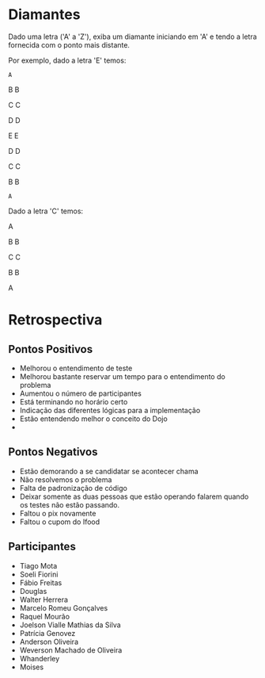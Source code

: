 # Diamantes

Dado uma letra ('A' a 'Z'), exiba um diamante iniciando em 'A' e tendo a letra fornecida com o ponto mais distante.

Por exemplo, dado a letra 'E' temos:

    A   

   B B

  C   C

 D     D

E       E 

 D     D 

  C   C

   B B

    A

 

Dado a letra 'C' temos:

  A

 B B

C   C

 B B

  A  


  # Retrospectiva

## Pontos Positivos

- Melhorou o entendimento de teste
- Melhorou bastante reservar um tempo para o entendimento do problema
- Aumentou o número de participantes
- Está terminando no horário certo
- Indicação das diferentes lógicas para a implementação
- Estão entendendo melhor o conceito do Dojo
- 

## Pontos Negativos
- Estão demorando a se candidatar se acontecer chama
- Não resolvemos o problema
- Falta de padronização de código
- Deixar somente as duas pessoas que estão operando falarem quando os testes não estão passando.
- Faltou o pix novamente
- Faltou o cupom do Ifood


## Participantes

- Tiago Mota
- Soeli Fiorini
- Fábio Freitas
- Douglas
- Walter Herrera
- Marcelo Romeu Gonçalves
- Raquel Mourão
- Joelson Vialle Mathias da Silva
- Patrícia Genovez
- Anderson Oliveira
- Weverson Machado de Oliveira
- Whanderley
- Moises
